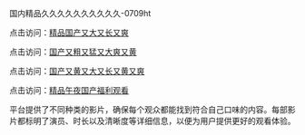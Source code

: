 国内精品久久久久久久久久久久-0709ht

点击访问：<a href="https://heiliaoe8ajia.pages.dev">精品国产又大又长又爽</a>

点击访问：<a href="https://heiliaoxqkkct.pages.dev">国产又粗又猛又大爽又黄</a>

点击访问：<a href="https://heiliaoxwd5i8.pages.dev">国产又黄又大又长又黄又爽</a>

点击访问：<a href="https://heiliaowt0d7p.pages.dev">精品午夜国产福利观看</a>

平台提供了不同种类的影片，确保每个观众都能找到符合自己口味的内容。每部影片都标明了演员、时长以及清晰度等详细信息，以便为用户提供更好的观看体验。

<span style="display:none;">[Canonical link](https://github.com/but20250709/but8 ）</span>
